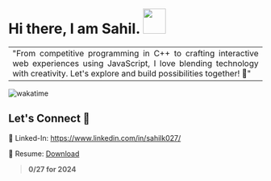 #  Hi there, I am Sahil. <img src="https://github.com/SahilK-027/Sahilk-027/assets/104154041/a7eb2d05-dccb-4d88-ad5c-9cddd79eec4c" width="45" height="50" />

<div align="center">
<table width="100px">
    <tbody>
        <tr align="justify">
		<td>
		"From competitive programming in C++ to crafting interactive web experiences using JavaScript, I love blending technology with creativity. Let's explore and build possibilities together! 🚀"
		<br>
		</td>
	 </tr>
    </tbody>
</table>
</div>


![wakatime](https://wakatime.com/badge/user/bd368bb8-3ce0-4454-af90-46861e91e98c.svg)

## Let's Connect 🔗


🔹 Linked-In: https://www.linkedin.com/in/sahilk027/

🔹 Resume: [Download](https://github.com/SahilK-027/Sahilk-027/files/15103388/ShilK_RESUME_APRIL_2024.pdf)

>__0/27 for 2024__
